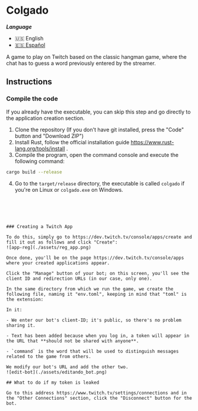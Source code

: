 # Colgado

***Language***
- 🇺🇸 English
- [🇪🇸 Español](./README.es.md)

A game to play on Twitch based on the classic hangman game, where the chat has to guess a word previously entered by the streamer.

## Instructions
### Compile the code
If you already have the executable, you can skip this step and go directly to the application creation section.
1. Clone the repository (If you don't have git installed, press the "Code" button and "Download ZIP")
2. Install Rust, follow the official installation guide https://www.rust-lang.org/tools/install .
3. Compile the program, open the command console and execute the following command:
```bash
cargo build --release
```
4. Go to the `target/release` directory, the executable is called `colgado` if you're on Linux or `colgado.exe` on Windows.
```





### Creating a Twitch App

To do this, simply go to https://dev.twitch.tv/console/apps/create and fill it out as follows and click "Create":
![app-reg](./assets/reg_app.png)

Once done, you'll be on the page https://dev.twitch.tv/console/apps where your created applications appear.

Click the "Manage" button of your bot; on this screen, you'll see the client ID and redirection URLs (in our case, only one).

In the same directory from which we run the game, we create the following file, naming it "env.toml", keeping in mind that "toml" is the extension:

In it:

- We enter our bot's client-ID; it's public, so there's no problem sharing it.

- Text has been added because when you log in, a token will appear in the URL that **should not be shared with anyone**.

- `command` is the word that will be used to distinguish messages related to the game from others.

We modify our bot's URL and add the other two.
![edit-bot](./assets/editando_bot.png)

## What to do if my token is leaked

Go to this address https://www.twitch.tv/settings/connections and in the "Other Connections" section, click the "Disconnect" button for the bot.
